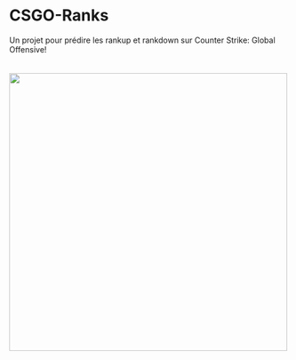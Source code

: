 # CSGO-Ranks
Un projet pour prédire les rankup et rankdown sur Counter Strike: Global Offensive!\
\
\
<img src="https://c.tenor.com/JTTZQvwwHq8AAAAM/360noscope.gif" width="500" />
